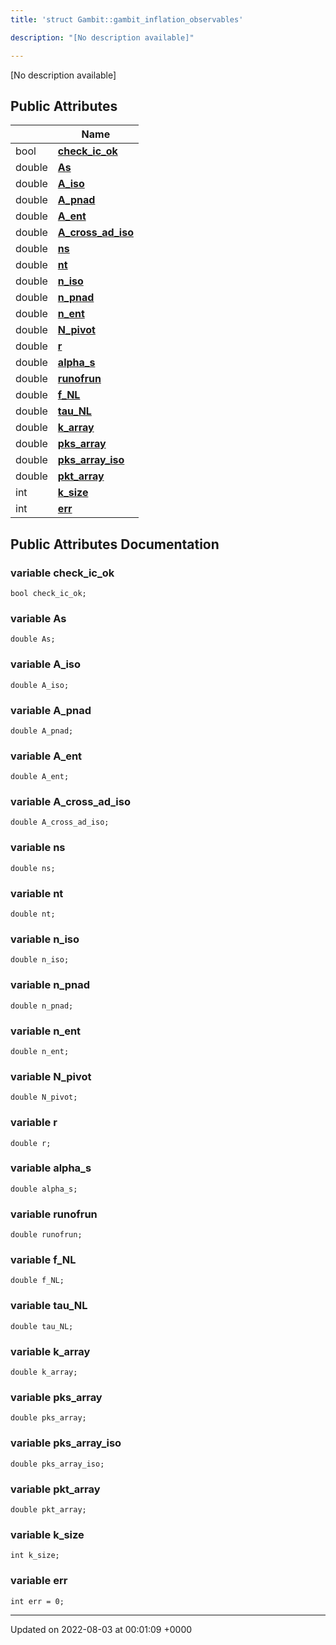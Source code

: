 ```yaml
---
title: 'struct Gambit::gambit_inflation_observables'

description: "[No description available]"

---
```









[No description available]

## Public Attributes

|                | Name           |
| -------------- | -------------- |
| bool | **[check_ic_ok](/documentation/code/colliderbit_development/classes/structgambit_1_1gambit__inflation__observables/#variable-check-ic-ok)**  |
| double | **[As](/documentation/code/colliderbit_development/classes/structgambit_1_1gambit__inflation__observables/#variable-as)**  |
| double | **[A_iso](/documentation/code/colliderbit_development/classes/structgambit_1_1gambit__inflation__observables/#variable-a-iso)**  |
| double | **[A_pnad](/documentation/code/colliderbit_development/classes/structgambit_1_1gambit__inflation__observables/#variable-a-pnad)**  |
| double | **[A_ent](/documentation/code/colliderbit_development/classes/structgambit_1_1gambit__inflation__observables/#variable-a-ent)**  |
| double | **[A_cross_ad_iso](/documentation/code/colliderbit_development/classes/structgambit_1_1gambit__inflation__observables/#variable-a-cross-ad-iso)**  |
| double | **[ns](/documentation/code/colliderbit_development/classes/structgambit_1_1gambit__inflation__observables/#variable-ns)**  |
| double | **[nt](/documentation/code/colliderbit_development/classes/structgambit_1_1gambit__inflation__observables/#variable-nt)**  |
| double | **[n_iso](/documentation/code/colliderbit_development/classes/structgambit_1_1gambit__inflation__observables/#variable-n-iso)**  |
| double | **[n_pnad](/documentation/code/colliderbit_development/classes/structgambit_1_1gambit__inflation__observables/#variable-n-pnad)**  |
| double | **[n_ent](/documentation/code/colliderbit_development/classes/structgambit_1_1gambit__inflation__observables/#variable-n-ent)**  |
| double | **[N_pivot](/documentation/code/colliderbit_development/classes/structgambit_1_1gambit__inflation__observables/#variable-n-pivot)**  |
| double | **[r](/documentation/code/colliderbit_development/classes/structgambit_1_1gambit__inflation__observables/#variable-r)**  |
| double | **[alpha_s](/documentation/code/colliderbit_development/classes/structgambit_1_1gambit__inflation__observables/#variable-alpha-s)**  |
| double | **[runofrun](/documentation/code/colliderbit_development/classes/structgambit_1_1gambit__inflation__observables/#variable-runofrun)**  |
| double | **[f_NL](/documentation/code/colliderbit_development/classes/structgambit_1_1gambit__inflation__observables/#variable-f-nl)**  |
| double | **[tau_NL](/documentation/code/colliderbit_development/classes/structgambit_1_1gambit__inflation__observables/#variable-tau-nl)**  |
| double | **[k_array](/documentation/code/colliderbit_development/classes/structgambit_1_1gambit__inflation__observables/#variable-k-array)**  |
| double | **[pks_array](/documentation/code/colliderbit_development/classes/structgambit_1_1gambit__inflation__observables/#variable-pks-array)**  |
| double | **[pks_array_iso](/documentation/code/colliderbit_development/classes/structgambit_1_1gambit__inflation__observables/#variable-pks-array-iso)**  |
| double | **[pkt_array](/documentation/code/colliderbit_development/classes/structgambit_1_1gambit__inflation__observables/#variable-pkt-array)**  |
| int | **[k_size](/documentation/code/colliderbit_development/classes/structgambit_1_1gambit__inflation__observables/#variable-k-size)**  |
| int | **[err](/documentation/code/colliderbit_development/classes/structgambit_1_1gambit__inflation__observables/#variable-err)**  |

## Public Attributes Documentation

### variable check_ic_ok

```
bool check_ic_ok;
```


### variable As

```
double As;
```


### variable A_iso

```
double A_iso;
```


### variable A_pnad

```
double A_pnad;
```


### variable A_ent

```
double A_ent;
```


### variable A_cross_ad_iso

```
double A_cross_ad_iso;
```


### variable ns

```
double ns;
```


### variable nt

```
double nt;
```


### variable n_iso

```
double n_iso;
```


### variable n_pnad

```
double n_pnad;
```


### variable n_ent

```
double n_ent;
```


### variable N_pivot

```
double N_pivot;
```


### variable r

```
double r;
```


### variable alpha_s

```
double alpha_s;
```


### variable runofrun

```
double runofrun;
```


### variable f_NL

```
double f_NL;
```


### variable tau_NL

```
double tau_NL;
```


### variable k_array

```
double k_array;
```


### variable pks_array

```
double pks_array;
```


### variable pks_array_iso

```
double pks_array_iso;
```


### variable pkt_array

```
double pkt_array;
```


### variable k_size

```
int k_size;
```


### variable err

```
int err = 0;
```


-------------------------------

Updated on 2022-08-03 at 00:01:09 +0000